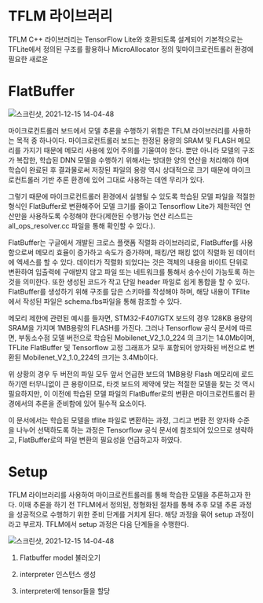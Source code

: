 # TFLM 라이브러리

TFLM C++ 라이브러리는 TensorFlow Lite와 호환되도록 설계되어 기본적으로는 TFLite에서 정의된 구조를 활용하나 MicroAllocator 정의 및마이크로컨트롤러 환경에 필요한 새로운 

# FlatBuffer

![스크린샷, 2021-12-15 14-04-48](https://user-images.githubusercontent.com/76988777/146126800-05246d8c-6037-4630-9eda-c1774d478cdc.png)

마이크로컨트롤러 보드에서 모델 추론을 수행하기 위함은 TFLM 라이브러리를 사용하는 목적 중 하나이다. 마이크로컨트롤러 보드는 한정된 용량의 SRAM 및 FLASH 메모리를 가지기 때문에 메모리 사용에 있어 주의를 기울여야 한다. 뿐만 아니라 모델의 구조가 복잡한, 학습된 DNN 모델을 수행하기 위해서는 방대한 양의 연산을 처리해야 하며 학습이 완료된 후 결과물로써 저장된 파일의 용량 역시 상대적으로 크기 때문에 마이크로컨트롤러 기반 추론 환경에 있어 그대로 사용하는 데엔 무리가 있다. 

그렇기 때문에 마이크로컨트롤러 환경에서 실행될 수 있도록 학습된 모델 파일을 적절한 형식인 FlatBuffer로 변환해주어 모델 크기를 줄이고 Tensorflow Lite가 제한적인 연산만을 사용하도록 수정해야 한다(제한된 수행가능 연산 리스트는 all_ops_resolver.cc 파일을 통해 확인할 수 있다.). 

FlatBuffer는 구글에서 개발된 크로스 플랫폼 직렬화 라이브러리로, FlatBuffer를 사용함으로써 메모리 효율이 증가하고 속도가 증가하며, 패킹/언 패킹 없이 직렬화 된 데이터에 엑세스를 할 수 있다. 데이터가 직렬화 되었다는 것은 객체의 내용을 바이트 단위로 변환하여 입출력에 구애받지 않고 파일 또는 네트워크를 통해서 송수신이 가능토록 하는 것을 의미한다. 또한 생성된 코드가 작고 단일 header 파일로 쉽게 통합을 할 수 있다. FlatBuffer를 생성하기 위해 구조를 담은 스키마를 작성해야 하며, 해당 내용이 TFlite에서 작성된 파일은 schema.fbs파일을 통해 참조할 수 있다.

메모리 제한에 관련된 예시를 들자면, STM32-F407IGTX 보드의 경우 128KB 용량의 SRAM을 가지며 1MB용량의 FLASH를 가진다. 그러나 Tensorflow 공식 문서에 따르면, 부동소수점 모델 버전으로 학습된 Mobilenet_V2_1.0_224 의 크기는 14.0Mb이며, TFLite FlatBuffer 및 Tensorflow 고정 그래프가 모두 포함되어 양자화된 버전으로 변환된 Mobilenet_V2_1.0_224의 크기는 3.4Mb이다. 

위 상황의 경우 두 버전의 파일 모두 앞서 언급한 보드의 1MB용량 Flash 메모리에 로드하기엔 터무니없이 큰 용량이므로, 타겟 보드의 제약에 맞는 적절한 모델을 찾는 것 역시 필요하지만, 이 이전에 학습된 모델 파일의 FlatBuffer로의 변환은 마이크로컨트롤러 환경에서의 추론을 준비함에 있어 필수적 요소이다. 

이 문서에서는 학습된 모델을 tflite 파일로 변환하는 과정, 그리고 변환 전 양자화 수준을 나누어 선택하도록 하는 과정은 Tensorflow 공식 문서에 참조되어 있으므로 생략하고, FlatBuffer로의 파일 변환의 필요성을 언급하고자 하였다.

# Setup
TFLM 라이브러리를 사용하여 마이크로컨트롤러를 통해 학습한 모델을 추론하고자 한다. 이때 추론을 하기 전 TFLM에서 정의된, 정형화된 절차를 통해 추후 모델 추론 과정을 성공적으로 수행하기 위한 준비 단계를 거치게 된다. 해당 과정을 묶어 setup 과정이라고 부르자. TFLM에서 setup 과정은 다음 단계들을 수행한다.

![스크린샷, 2021-12-15 14-04-48](https://user-images.githubusercontent.com/76988777/146126800-05246d8c-6037-4630-9eda-c1774d478cdc.png)

1. Flatbuffer model 불러오기



2. interpreter 인스턴스 생성

3. interpreter에 tensor들을 할당
